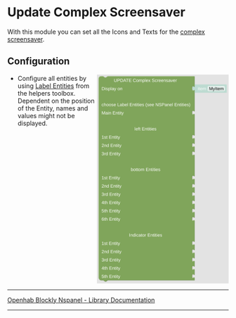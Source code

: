 # Update Complex Screensaver

With this module you can set all the Icons and Texts for the [complex screensaver](https://docs.nspanel.pky.eu/img/screensaver2.png).

## Configuration

[<img src="img/blockLibrary_nspanel_screensaver_updateComplex.png" align="right" width="300">](img/blockLibrary_nspanel_screensaver_updateComplex.png)

- Configure all entities by using [Label Entities](blockLibrary_nspanel_entities_label.md) from the helpers toolbox. Dependent on the position of the Entity, names and values might not be displayed.

<br clear="right"/>

---

[Openhab Blockly Nspanel - Library Documentation](README.md)

---
